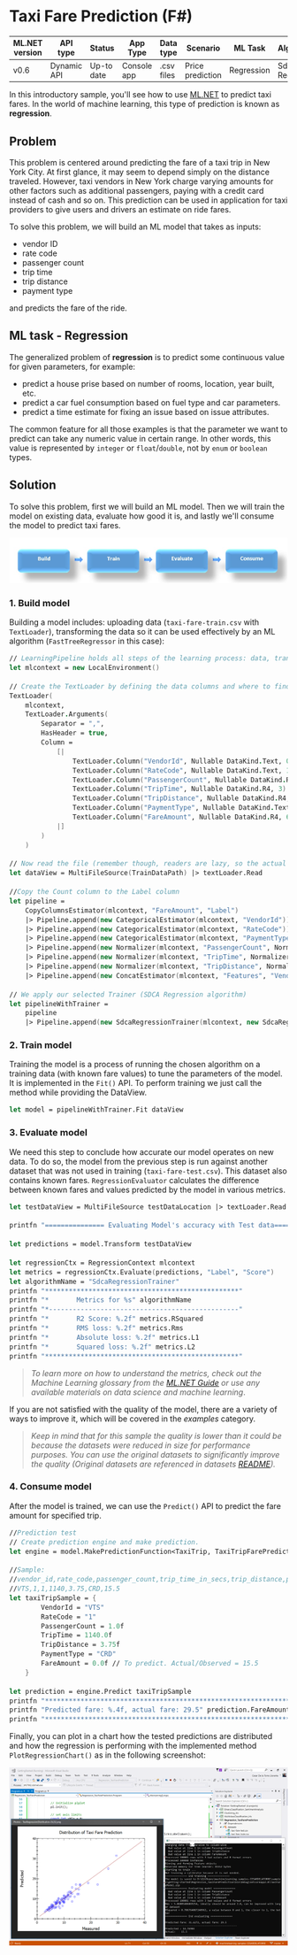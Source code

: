 # Taxi Fare Prediction (F#)

| ML.NET version | API type          | Status                        | App Type    | Data type | Scenario            | ML Task                   | Algorithms                  |
|----------------|-------------------|-------------------------------|-------------|-----------|---------------------|---------------------------|-----------------------------|
| v0.6           | Dynamic  API | Up-to date | Console app | .csv files | Price prediction | Regression | Sdca Regression |


In this introductory sample, you'll see how to use [ML.NET](https://www.microsoft.com/net/learn/apps/machine-learning-and-ai/ml-dotnet) to predict taxi fares. In the world of machine learning, this type of prediction is known as **regression**.

## Problem
This problem is centered around predicting the fare of a taxi trip in New York City. At first glance, it may seem to depend simply on the distance traveled. However, taxi vendors in New York charge varying amounts for other factors such as additional passengers, paying with a credit card instead of cash and so on. This prediction can be used in application for taxi providers to give users and drivers an estimate on ride fares.

To solve this problem, we will build an ML model that takes as inputs: 
* vendor ID
* rate code
* passenger count
* trip time
* trip distance
* payment type

and predicts the fare of the ride.

## ML task - Regression
The generalized problem of **regression** is to predict some continuous value for given parameters, for example:
* predict a house prise based on number of rooms, location, year built, etc.
* predict a car fuel consumption based on fuel type and car parameters.
* predict a time estimate for fixing an issue based on issue attributes.

The common feature for all those examples is that the parameter we want to predict can take any numeric value in certain range. In other words, this value is represented by `integer` or `float`/`double`, not by `enum` or `boolean` types.

## Solution
To solve this problem, first we will build an ML model. Then we will train the model on existing data, evaluate how good it is, and lastly we'll consume the model to predict taxi fares.

![Build -> Train -> Evaluate -> Consume](../shared_content/modelpipeline.png)

### 1. Build model

Building a model includes: uploading data (`taxi-fare-train.csv` with `TextLoader`), transforming the data so it can be used effectively by an ML algorithm (`FastTreeRegressor` in this case):

```fsharp
// LearningPipeline holds all steps of the learning process: data, transforms, learners.
let mlcontext = new LocalEnvironment()

// Create the TextLoader by defining the data columns and where to find (column position) them in the text file.
TextLoader(
	mlcontext, 
	TextLoader.Arguments(
		Separator = ",", 
		HasHeader = true, 
		Column = 
			[|
				TextLoader.Column("VendorId", Nullable DataKind.Text, 0)
				TextLoader.Column("RateCode", Nullable DataKind.Text, 1)
				TextLoader.Column("PassengerCount", Nullable DataKind.R4, 2)
				TextLoader.Column("TripTime", Nullable DataKind.R4, 3)
				TextLoader.Column("TripDistance", Nullable DataKind.R4, 4)
				TextLoader.Column("PaymentType", Nullable DataKind.Text, 5)
				TextLoader.Column("FareAmount", Nullable DataKind.R4, 6)
			|]
		)
	)

// Now read the file (remember though, readers are lazy, so the actual reading will happen when 'fitting').
let dataView = MultiFileSource(TrainDataPath) |> textLoader.Read

//Copy the Count column to the Label column 
let pipeline = 
    CopyColumnsEstimator(mlcontext, "FareAmount", "Label")
    |> Pipeline.append(new CategoricalEstimator(mlcontext, "VendorId"))
    |> Pipeline.append(new CategoricalEstimator(mlcontext, "RateCode"))
    |> Pipeline.append(new CategoricalEstimator(mlcontext, "PaymentType"))
    |> Pipeline.append(new Normalizer(mlcontext, "PassengerCount", Normalizer.NormalizerMode.MeanVariance))
    |> Pipeline.append(new Normalizer(mlcontext, "TripTime", Normalizer.NormalizerMode.MeanVariance))
    |> Pipeline.append(new Normalizer(mlcontext, "TripDistance", Normalizer.NormalizerMode.MeanVariance))
    |> Pipeline.append(new ConcatEstimator(mlcontext, "Features", "VendorId", "RateCode", "PassengerCount", "TripTime", "TripDistance", "PaymentType"))

// We apply our selected Trainer (SDCA Regression algorithm)
let pipelineWithTrainer = 
    pipeline
    |> Pipeline.append(new SdcaRegressionTrainer(mlcontext, new SdcaRegressionTrainer.Arguments(), "Features", "Label"))
```

### 2. Train model
Training the model is a process of running the chosen algorithm on a training data (with known fare values) to tune the parameters of the model. It is implemented in the `Fit()` API. To perform training we just call the method while providing the DataView.

```fsharp
let model = pipelineWithTrainer.Fit dataView
```

### 3. Evaluate model
We need this step to conclude how accurate our model operates on new data. To do so, the model from the previous step is run against another dataset that was not used in training (`taxi-fare-test.csv`). This dataset also contains known fares. `RegressionEvaluator` calculates the difference between known fares and values predicted by the model in various metrics.

```fsharp
let testDataView = MultiFileSource testDataLocation |> textLoader.Read

printfn "=============== Evaluating Model's accuracy with Test data==============="

let predictions = model.Transform testDataView 

let regressionCtx = RegressionContext mlcontext
let metrics = regressionCtx.Evaluate(predictions, "Label", "Score")
let algorithmName = "SdcaRegressionTrainer"
printfn "*************************************************"
printfn "*       Metrics for %s" algorithmName
printfn "*------------------------------------------------"
printfn "*       R2 Score: %.2f" metrics.RSquared
printfn "*       RMS loss: %.2f" metrics.Rms
printfn "*       Absolute loss: %.2f" metrics.L1
printfn "*       Squared loss: %.2f" metrics.L2
printfn "*************************************************"
```

>*To learn more on how to understand the metrics, check out the Machine Learning glossary from the [ML.NET Guide](https://docs.microsoft.com/en-us/dotnet/machine-learning/) or use any available materials on data science and machine learning*.

If you are not satisfied with the quality of the model, there are a variety of ways to improve it, which will be covered in the *examples* category.

>*Keep in mind that for this sample the quality is lower than it could be because the datasets were reduced in size for performance purposes. You can use the original datasets to significantly improve the quality (Original datasets are referenced in datasets [README](../../../datasets/README.md)).*

### 4. Consume model
After the model is trained, we can use the `Predict()` API to predict the fare amount for specified trip. 

```fsharp
//Prediction test
// Create prediction engine and make prediction.
let engine = model.MakePredictionFunction<TaxiTrip, TaxiTripFarePrediction> mlcontext

//Sample: 
//vendor_id,rate_code,passenger_count,trip_time_in_secs,trip_distance,payment_type,fare_amount
//VTS,1,1,1140,3.75,CRD,15.5
let taxiTripSample = {
        VendorId = "VTS"
        RateCode = "1"
        PassengerCount = 1.0f
        TripTime = 1140.0f
        TripDistance = 3.75f
        PaymentType = "CRD"
        FareAmount = 0.0f // To predict. Actual/Observed = 15.5
    }

let prediction = engine.Predict taxiTripSample
printfn "**********************************************************************"
printfn "Predicted fare: %.4f, actual fare: 29.5" prediction.FareAmount
printfn "**********************************************************************"
```


Finally, you can plot in a chart how the tested predictions are distributed and how the regression is performing with the implemented method `PlotRegressionChart()` as in the following screenshot:


![Regression plot-chart](images/Sample-Regression-Chart.png)
